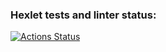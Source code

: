 ### Hexlet tests and linter status:
[![Actions Status](https://github.com/Grimmlok626/python-project-50/actions/workflows/hexlet-check.yml/badge.svg)](https://github.com/Grimmlok626/python-project-50/actions)